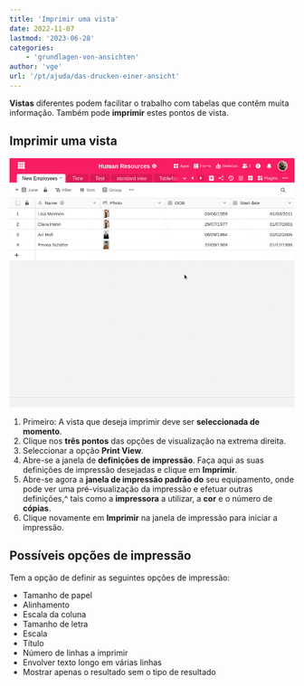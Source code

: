 ```yaml
---
title: 'Imprimir uma vista'
date: 2022-11-07
lastmod: '2023-06-28'
categories:
    - 'grundlagen-von-ansichten'
author: 'vge'
url: '/pt/ajuda/das-drucken-einer-ansicht'
---
```


**Vistas** diferentes podem facilitar o trabalho com tabelas que contêm muita informação. Também pode **imprimir** estes pontos de vista.

## Imprimir uma vista

![Imprimir uma vista](images/print-view.gif)

1. Primeiro: A vista que deseja imprimir deve ser **seleccionada de momento**.
2. Clique nos **três pontos** das opções de visualização na extrema direita.
3. Seleccionar a opção **Print View**.
4. Abre-se a janela de **definições de impressão**. Faça aqui as suas definições de impressão desejadas e clique em **Imprimir**.
5. Abre-se agora a **janela de impressão padrão do** seu equipamento, onde pode ver uma pré-visualização da impressão e efetuar outras definições,^ tais como a **impressora** a utilizar, a **cor** e o número de **cópias**.
6. Clique novamente em **Imprimir** na janela de impressão para iniciar a impressão.

## Possíveis opções de impressão

Tem a opção de definir as seguintes opções de impressão:

- Tamanho de papel
- Alinhamento
- Escala da coluna
- Tamanho de letra
- Escala
- Título
- Número de linhas a imprimir
- Envolver texto longo em várias linhas
- Mostrar apenas o resultado sem o tipo de resultado
